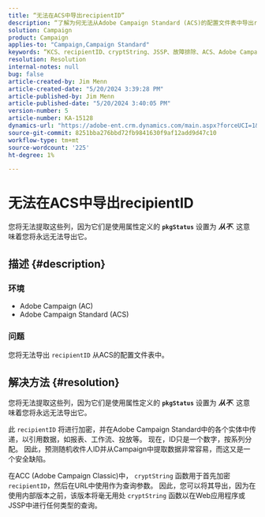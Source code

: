 ```yaml
---
title: “无法在ACS中导出recipientID”
description: “了解为何无法从Adobe Campaign Standard (ACS)的配置文件表中导出recipientID。”
solution: Campaign
product: Campaign
applies-to: "Campaign,Campaign Standard"
keywords: “KCS、recipientID、cryptString、JSSP、故障排除、ACS、Adobe Campaign Standard、AC、Adobe Campaign”
resolution: Resolution
internal-notes: null
bug: false
article-created-by: Jim Menn
article-created-date: "5/20/2024 3:39:28 PM"
article-published-by: Jim Menn
article-published-date: "5/20/2024 3:40:05 PM"
version-number: 5
article-number: KA-15128
dynamics-url: "https://adobe-ent.crm.dynamics.com/main.aspx?forceUCI=1&pagetype=entityrecord&etn=knowledgearticle&id=eb80451f-bf16-ef11-9f8a-6045bd006268"
source-git-commit: 8251bba276bbd72fb9841630f9af12add9d47c10
workflow-type: tm+mt
source-wordcount: '225'
ht-degree: 1%

---
```


# 无法在ACS中导出recipientID


您将无法提取这些列，因为它们是使用属性定义的 <b>`pkgStatus`</b> 设置为 <b>*从不</b>*. 这意味着您将永远无法导出它。

## 描述 {#description}


### <b>环境</b>

- Adobe Campaign (AC)
- Adobe Campaign Standard (ACS)


### <b>问题</b>

您将无法导出 `recipientID` 从ACS的配置文件表中。


## 解决方法 {#resolution}


您将无法提取这些列，因为它们是使用属性定义的 <b>`pkgStatus`</b> 设置为 <b>*从不</b>*. 这意味着您将永远无法导出它。

此 `recipientID` 将进行加密，并在Adobe Campaign Standard中的各个实体中传递，以引用数据，如报表、工作流、投放等。 现在，ID只是一个数字，按系列分配。 因此，预测随机收件人ID并从Campaign中提取数据非常容易，而这又是一个安全缺陷。

在ACC (Adobe Campaign Classic)中， `cryptString` 函数用于首先加密 `recipientID`，然后在URL中使用作为查询参数。 因此，您可以将其导出，因为在使用内部版本之前，该版本将毫无用处 `cryptString` 函数以在Web应用程序或JSSP中进行任何类型的查询。
